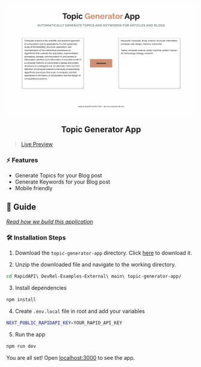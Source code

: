![cover](assets/cover.png)

<div align="center">
	<h2>Topic Generator App</h2>
</div>

>[Live Preview](https://rapidapi-example-topic-generator-app.vercel.app/)

### ⚡️ Features

- Generate Topics for your Blog post
- Generate Keywords for your Blog post
- Mobile friendly

## 📖 Guide

[*Read how we build this application*](https://rapidapi.com/guides/build-topic-generator-app)

### 🛠️ Installation Steps

1. Download the `topic-generator-app` directory. Click [here](https://download-directory.github.io/?url=https://github.com/RapidAPI/DevRel-Examples-External/tree/main/topic-generator-app) to download it.

2. Unzip the downloaded file and navigate to the working directory.

```bash
cd RapidAPI\ DevRel-Examples-External\ main\ topic-generator-app/
```

3. Install dependencies

```bash
npm install
```

4. Create `.env.local` file in root and add your variables

```bash
NEXT_PUBLIC_RAPIDAPI_KEY=YOUR_RAPID_API_KEY
```

5. Run the app

```bash
npm run dev
```

You are all set! Open [localhost:3000](http://localhost:3000/) to see the app.
